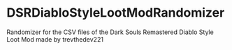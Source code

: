 # DSRDiabloStyleLootModRandomizer
Randomizer for the CSV files of the Dark Souls Remastered Diablo Style Loot Mod made by trevthedev221
